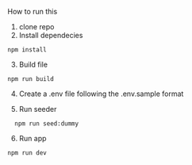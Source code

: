 How to run this

1. clone repo
2. Install dependecies

```
npm install
```

3. Build file

```
npm run build
```

4. Create a .env file following the .env.sample format

5. Run seeder

```
  npm run seed:dummy
```

6. Run app

```
npm run dev
```
